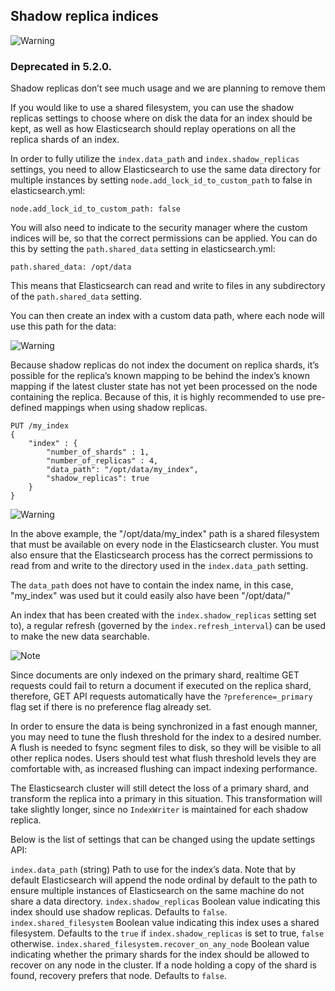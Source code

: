 ## Shadow replica indices

![Warning](https://www.elastic.co/guide/en/elasticsearch/reference/current/images/icons/warning.png)

### Deprecated in 5.2.0. 

Shadow replicas don’t see much usage and we are planning to remove them 

If you would like to use a shared filesystem, you can use the shadow replicas settings to choose where on disk the data for an index should be kept, as well as how Elasticsearch should replay operations on all the replica shards of an index.

In order to fully utilize the `index.data_path` and `index.shadow_replicas` settings, you need to allow Elasticsearch to use the same data directory for multiple instances by setting `node.add_lock_id_to_custom_path` to false in elasticsearch.yml:
    
    
    node.add_lock_id_to_custom_path: false

You will also need to indicate to the security manager where the custom indices will be, so that the correct permissions can be applied. You can do this by setting the `path.shared_data` setting in elasticsearch.yml:
    
    
    path.shared_data: /opt/data

This means that Elasticsearch can read and write to files in any subdirectory of the `path.shared_data` setting.

You can then create an index with a custom data path, where each node will use this path for the data:

![Warning](https://www.elastic.co/guide/en/elasticsearch/reference/current/images/icons/warning.png)

Because shadow replicas do not index the document on replica shards, it’s possible for the replica’s known mapping to be behind the index’s known mapping if the latest cluster state has not yet been processed on the node containing the replica. Because of this, it is highly recommended to use pre-defined mappings when using shadow replicas.
    
    
    PUT /my_index
    {
        "index" : {
            "number_of_shards" : 1,
            "number_of_replicas" : 4,
            "data_path": "/opt/data/my_index",
            "shadow_replicas": true
        }
    }

![Warning](https://www.elastic.co/guide/en/elasticsearch/reference/current/images/icons/warning.png)

In the above example, the "/opt/data/my_index" path is a shared filesystem that must be available on every node in the Elasticsearch cluster. You must also ensure that the Elasticsearch process has the correct permissions to read from and write to the directory used in the `index.data_path` setting.

The `data_path` does not have to contain the index name, in this case, "my_index" was used but it could easily also have been "/opt/data/"

An index that has been created with the `index.shadow_replicas` setting set to), a regular refresh (governed by the `index.refresh_interval`) can be used to make the new data searchable.

![Note](https://www.elastic.co/guide/en/elasticsearch/reference/current/images/icons/note.png)

Since documents are only indexed on the primary shard, realtime GET requests could fail to return a document if executed on the replica shard, therefore, GET API requests automatically have the `?preference=_primary` flag set if there is no preference flag already set.

In order to ensure the data is being synchronized in a fast enough manner, you may need to tune the flush threshold for the index to a desired number. A flush is needed to fsync segment files to disk, so they will be visible to all other replica nodes. Users should test what flush threshold levels they are comfortable with, as increased flushing can impact indexing performance.

The Elasticsearch cluster will still detect the loss of a primary shard, and transform the replica into a primary in this situation. This transformation will take slightly longer, since no `IndexWriter` is maintained for each shadow replica.

Below is the list of settings that can be changed using the update settings API:

`index.data_path` (string) 
     Path to use for the index’s data. Note that by default Elasticsearch will append the node ordinal by default to the path to ensure multiple instances of Elasticsearch on the same machine do not share a data directory. 
`index.shadow_replicas`
     Boolean value indicating this index should use shadow replicas. Defaults to `false`. 
`index.shared_filesystem`
     Boolean value indicating this index uses a shared filesystem. Defaults to the `true` if `index.shadow_replicas` is set to true, `false` otherwise. 
`index.shared_filesystem.recover_on_any_node`
     Boolean value indicating whether the primary shards for the index should be allowed to recover on any node in the cluster. If a node holding a copy of the shard is found, recovery prefers that node. Defaults to `false`. 
